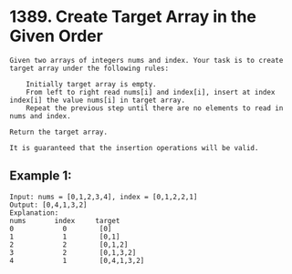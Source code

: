 # 1389. Create Target Array in the Given Order

    Given two arrays of integers nums and index. Your task is to create target array under the following rules:

        Initially target array is empty.
        From left to right read nums[i] and index[i], insert at index index[i] the value nums[i] in target array.
        Repeat the previous step until there are no elements to read in nums and index.

    Return the target array.

    It is guaranteed that the insertion operations will be valid.

## Example 1:

```
Input: nums = [0,1,2,3,4], index = [0,1,2,2,1]
Output: [0,4,1,3,2]
Explanation:
nums       index     target
0            0        [0]
1            1        [0,1]
2            2        [0,1,2]
3            2        [0,1,3,2]
4            1        [0,4,1,3,2]
```